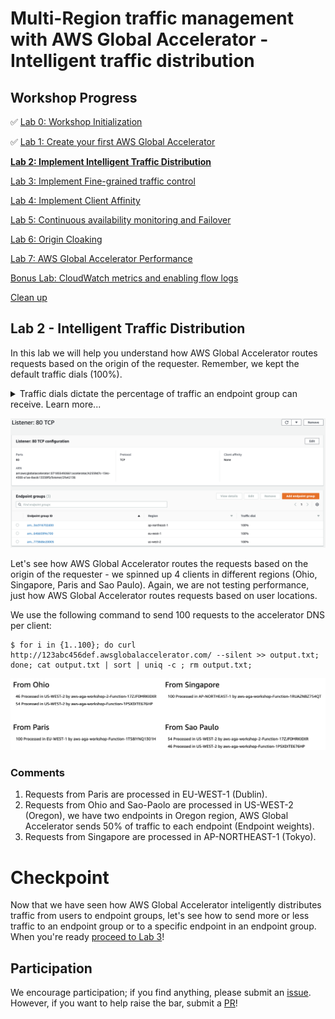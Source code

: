 # Multi-Region traffic management with AWS Global Accelerator - Intelligent traffic distribution

## Workshop Progress
✅ [Lab 0: Workshop Initialization](../lab-0-init)

✅ [Lab 1: Create your first AWS Global Accelerator](../lab-1-create-aws-global-accelerator)

**[Lab 2: Implement Intelligent Traffic Distribution](../lab-2-traffic-distribution)**

[Lab 3: Implement Fine-grained traffic control](../lab-3-fine-grained-control)

[Lab 4: Implement Client Affinity](../lab-4-client-affinity)

[Lab 5: Continuous availability monitoring and Failover](../lab-5-observability)

[Lab 6: Origin Cloaking](../lab-6-origin-cloaking)

[Lab 7: AWS Global Accelerator Performance](../lab-7-aga-performance)

[Bonus Lab: CloudWatch metrics and enabling flow logs](../bonus-lab)

[Clean up](../clean-up)

## Lab 2 - Intelligent Traffic Distribution

In this lab we will help you understand how AWS Global Accelerator routes requests based on the origin of the requester. Remember, we kept the default traffic dials (100%).

<details>
<summary>Traffic dials dictate the percentage of traffic an endpoint group can receive. Learn more...</summary>

For each endpoint group, you can set a traffic dial to control the percentage of traffic that is directed to the group. The percentage is applied only to traffic that is already directed to the endpoint group, not to all listener traffic.

By default, the traffic dial is set to 100 (that is, 100%) for all regional endpoint groups in an accelerator. The traffic dial lets you easily do performance testing or blue/green deployment testing for new releases across different AWS Regions, for example.

For more information, see our [documentation](https://docs.aws.amazon.com/global-accelerator/latest/dg/about-endpoint-groups-traffic-dial.html)

</details>

<kbd>![x](images/default-traffic-dials.png)</kbd>

Let's see how AWS Global Accelerator routes the requests based on the origin of the requester - we spinned up 4 clients in different regions (Ohio, Singapore, Paris and Sao Paulo). Again, we are not testing performance, just how AWS Global Accelerator routes requests based on user locations.

We use the following command to send 100 requests to the accelerator DNS per client:

```
$ for i in {1..100}; do curl http://123abc456def.awsglobalaccelerator.com/ --silent >> output.txt; done; cat output.txt | sort | uniq -c ; rm output.txt;
```

<kbd>![x](images/100-traffic-dials.png)</kbd>

### Comments
1. Requests from Paris are processed in EU-WEST-1 (Dublin).
2. Requests from Ohio and Sao-Paolo are processed in US-WEST-2 (Oregon), we have two endpoints in Oregon region, AWS Global Accelerator sends 50% of traffic to each endpoint (Endpoint weights).
3. Requests from Singapore are processed in AP-NORTHEAST-1 (Tokyo).

<a name="lab3"/>

# Checkpoint

Now that we have seen how AWS Global Accelerator inteligently distributes traffic from users to endpoint groups, let's see how to send more or less traffic to an endpoint group or to a specific endpoint in an endpoint group. When you're ready [proceed to Lab 3](../lab-3-fine-grained-control)!

## Participation

We encourage participation; if you find anything, please submit an [issue](https://github.com/aws-samples/aws-global-accelerator-workshop/issues). However, if you want to help raise the bar, submit a [PR](https://github.com/aws-samples/aws-global-accelerator-workshop/pulls)!
